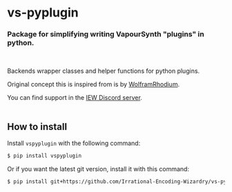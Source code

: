 # vs-pyplugin

### Package for simplifying writing VapourSynth "plugins" in python.
<br>

Backends wrapper classes and helper functions for python plugins.

Original concept this is inspired from is by [WolframRhodium](https://github.com/WolframRhodium/muvsfunc/tree/master/Collections).

You can find support in the [IEW Discord server](https://discord.gg/qxTxVJGtst).
<br><br>
## How to install

Install `vspyplugin` with the following command:

```sh
$ pip install vspyplugin
```

Or if you want the latest git version, install it with this command:

```sh
$ pip install git+https://github.com/Irrational-Encoding-Wizardry/vs-pyplugin.git
```
